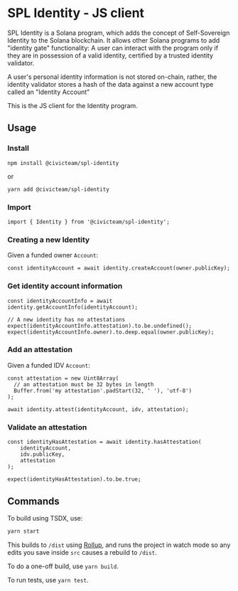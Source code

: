 # SPL Identity - JS client

SPL Identity is a Solana program, which adds the concept of Self-Sovereign Identity
to the Solana blockchain. It allows other Solana programs to add
"identity gate" functionality: A user can interact with the program
only if they are in possession of a valid identity,
certified by a trusted identity validator.

A user's personal identity information is not stored on-chain, rather, the identity
validator stores a hash of the data against a new account type called an "Identity Account"

This is the JS client for the Identity program.

## Usage

### Install
```
npm install @civicteam/spl-identity
```
or 
```
yarn add @civicteam/spl-identity
```

### Import
```
import { Identity } from '@civicteam/spl-identity';
```

### Creating a new Identity

Given a funded owner `Account`:

```
const identityAccount = await identity.createAccount(owner.publicKey);
```

### Get identity account information

```
const identityAccountInfo = await identity.getAccountInfo(identityAccount);

// A new identity has no attestations
expect(identityAccountInfo.attestation).to.be.undefined();
expect(identityAccountInfo.owner).to.deep.equal(owner.publicKey);
```

### Add an attestation
  
Given a funded IDV `Account`:
```
const attestation = new Uint8Array(
  // an attestation must be 32 bytes in length
  Buffer.from('my attestation'.padStart(32, ' '), 'utf-8')
);

await identity.attest(identityAccount, idv, attestation);
```
   
### Validate an attestation

```
const identityHasAttestation = await identity.hasAttestation(
    identityAccount,
    idv.publicKey,
    attestation
);

expect(identityHasAttestation).to.be.true;
```

## Commands

To build using TSDX, use:

```bash
yarn start
```

This builds to `/dist` using [Rollup](https://rollupjs.org), and runs the project in watch mode so any edits you save inside `src` causes a rebuild to `/dist`.

To do a one-off build, use `yarn build`.

To run tests, use `yarn test`.
